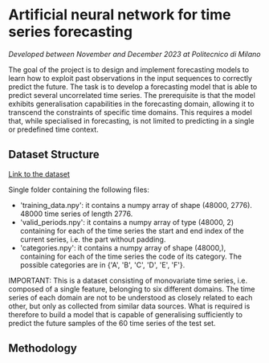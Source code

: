 # Artificial neural network for time series forecasting

*Developed between November and December 2023 at Politecnico di Milano*

The goal of the project is to design and implement forecasting models to learn how to exploit past observations in the input sequences to correctly predict the future. The task is to develop a forecasting model that is able to predict several uncorrelated time series. The prerequisite is that the model exhibits generalisation capabilities in the forecasting domain, allowing it to transcend the constraints of specific time domains. This requires a model that, while specialised in forecasting, is not limited to predicting in a single or predefined time context.

## Dataset Structure

[Link to the dataset](https://drive.google.com/drive/u/0/folders/1127Igo4_-CgMiVyRzG5aCiKEq0z9Kiwa)

Single folder containing the following files:
* 'training_data.npy': it contains a numpy array of shape (48000, 2776). 48000 time series of length 2776.
* 'valid_periods.npy': it contains a numpy array of type (48000, 2) containing for each of the time series the start and end index of the current series, i.e. the part without padding.
* 'categories.npy': it contains a numpy array of shape (48000,), containing for each of the time series the code of its category. The possible categories are in {'A', 'B', 'C', 'D', 'E', 'F'}.

IMPORTANT: This is a dataset consisting of monovariate time series, i.e. composed of a single feature, belonging to six different domains. The time series of each domain are not to be understood as closely related to each other, but only as collected from similar data sources.
What is required is therefore to build a model that is capable of generalising sufficiently to predict the future samples of the 60 time series of the test set.

## Methodology






